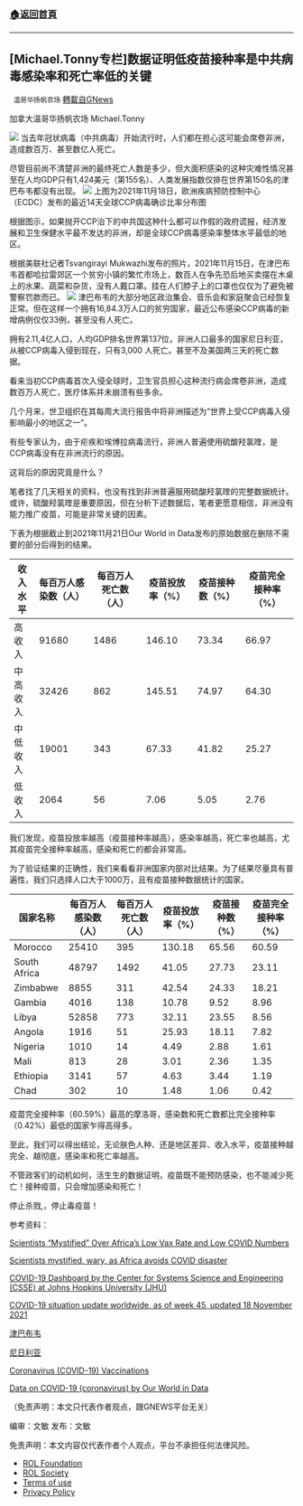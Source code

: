 ###  [:house:返回首頁](https://github.com/ourhimalayas/txt)
---


## [Michael.Tonny专栏]数据证明低疫苗接种率是中共病毒感染率和死亡率低的关键
` 温哥华扬帆农场` [轉載自GNews](https://gnews.org/zh-hans/1689928/)

加拿大温哥华扬帆农场  Michael.Tonny


![](https://assets.gnews.org/wp-content/uploads/2021/11/22-100.jpg)
当去年冠状病毒（中共病毒）开始流行时，人们都在担心这可能会席卷非洲，造成数百万、甚至数亿人死亡。

尽管目前尚不清楚非洲的最终死亡人数是多少，但大面积感染的这种灾难性情况甚至在人均GDP只有1,424美元（第155名）、人类发展指数仅排在世界第150名的津巴布韦都没有出现。
![](https://assets.gnews.org/wp-content/uploads/2021/11/123-1.png)
上图为2021年11月18日，欧洲疾病预防控制中心（ECDC）发布的最近14天全球CCP病毒确诊比率分布图

根据图示，如果抛开CCP治下的中共国这种什么都可以作假的政府谎报，经济发展和卫生保健水平最不发达的非洲，却是全球CCP病毒感染率整体水平最低的地区。

根据美联社记者Tsvangirayi Mukwazhi发布的照片，2021年11月15日，在津巴布韦首都哈拉雷郊区一个贫穷小镇的繁忙市场上，数百人在争先恐后地买卖摆在木桌上的水果、蔬菜和杂货，没有人戴口罩。挂在人们脖子上的口罩也仅仅为了避免被警察罚款而已。
![](https://assets.gnews.org/wp-content/uploads/2021/11/456-3.jpg)
津巴布韦的大部分地区政治集会、音乐会和家庭聚会已经恢复正常。但在这样一个拥有16,84.3万人口的贫穷国家，最近公布感染CCP病毒的新增病例仅仅33例，甚至没有人死亡。

拥有2.11,4亿人口，人均GDP排名世界第137位，非洲人口最多的国家尼日利亚，从被CCP病毒入侵到现在，只有3,000 人死亡。甚至不及美国两三天的死亡数据。

看来当初CCP病毒首次入侵全球时，卫生官员担心这种流行病会席卷非洲，造成数百万人死亡，医疗体系并未崩溃有些多余。

几个月来，世卫组织在其每周大流行报告中将非洲描述为“世界上受CCP病毒入侵影响最小的地区之一”。

有些专家认为，由于疟疾和埃博拉病毒流行，非洲人普遍使用硫酸羟氯喹，是CCP病毒没有在非洲流行的原因。

这背后的原因究竟是什么？

笔者找了几天相关的资料，也没有找到非洲普遍服用硫酸羟氯喹的完整数据统计。或许，硫酸羟氯喹是重要原因，但在分析下述数据后，笔者更愿意相信，非洲没有能力推广疫苗，可能是非常关键的因素。

下表为根据截止到2021年11月21日Our World in Data发布的原始数据在删除不需要的部分后得到的结果。


| 收入水平 | 每百万人感染数（人） | 每百万人死亡数（人） | 疫苗投放率（%） | 疫苗接种数（%） | 疫苗完全接种率（%） |
| --- | --- | --- | --- | --- | --- |
| 高收入 | 91680 | 1486 | 146.10 | 73.34 | 66.97 |
| 中高收入 | 32426 | 862 | 145.51 | 74.97 | 64.30 |
| 中低收入 | 19001 | 343 | 67.33 | 41.82 | 25.27 |
| 低收入 | 2064 | 56 | 7.06 | 5.05 | 2.76 |


我们发现，疫苗投放率越高（疫苗接种率越高），感染率越高，死亡率也越高，尤其疫苗完全接种率越高，感染和死亡的都会非常高。

为了验证结果的正确性，我们来看看非洲国家内部对比结果。为了结果尽量具有普遍性，我们只选择人口大于1000万，且有疫苗接种数据统计的国家。


| 国家名称 | 每百万人感染数（人） | 每百万人死亡数（人） | 疫苗投放率（%） | 疫苗接种数（%） | 疫苗完全接种率（%） |
| --- | --- | --- | --- | --- | --- |
| Morocco | 25410 | 395 | 130.18 | 65.56 | 60.59 |
| South Africa | 48797 | 1492 | 41.05 | 27.73 | 23.11 |
| Zimbabwe | 8855 | 311 | 42.54 | 24.33 | 18.21 |
| Gambia | 4016 | 138 | 10.78 | 9.52 | 8.96 |
| Libya | 52858 | 773 | 32.11 | 23.55 | 8.56 |
| Angola | 1916 | 51 | 25.93 | 18.11 | 7.82 |
| Nigeria | 1010 | 14 | 4.49 | 2.88 | 1.61 |
| Mali | 813 | 28 | 3.01 | 2.36 | 1.35 |
| Ethiopia | 3141 | 57 | 4.63 | 3.44 | 1.19 |
| Chad | 302 | 10 | 1.48 | 1.06 | 0.42 |


疫苗完全接种率（60.59%）最高的摩洛哥，感染数和死亡数都比完全接种率（0.42%）最低的国家乍得高得多。

至此，我们可以得出结论，无论肤色人种、还是地区差异、收入水平，疫苗接种越完全、越彻底，感染率和死亡率越高。

不管政客们的动机如何，活生生的数据证明，疫苗既不能预防感染，也不能减少死亡！接种疫苗，只会增加感染和死亡！

停止杀戮,，停止毒疫苗！

参考资料：

[Scientists “Mystified” Over Africa’s Low Vax Rate and Low COVID Numbers](https://www.thegatewaypundit.com/2021/11/scientists-mystified-africas-low-vax-rate-low-covid-numbers/)

[Scientists mystified, wary, as Africa avoids COVID disaster](https://apnews.com/article/coronavirus-pandemic-science-health-pandemics-united-nations-fcf28a83c9352a67e50aa2172eb01a2f)

[COVID-19 Dashboard by the Center for Systems Science and Engineering (CSSE) at Johns Hopkins University (JHU)](https://www.arcgis.com/apps/dashboards/bda7594740fd40299423467b48e9ecf6)

[COVID-19 situation update worldwide, as of week 45, updated 18 November 2021](https://www.ecdc.europa.eu/en/geographical-distribution-2019-ncov-cases)

[津巴布韦](https://zh.wikipedia.org/wiki/%E8%BE%9B%E5%B7%B4%E5%A8%81)

[尼日利亚](https://zh.wikipedia.org/wiki/%E5%A5%88%E5%8F%8A%E5%88%A9%E4%BA%9E)

[Coronavirus (COVID-19) Vaccinations](https://ourworldindata.org/covid-vaccinations)

[Data on COVID-19 (coronavirus) by Our World in Data](https://github.com/owid/covid-19-data/tree/master/public/data)

（免责声明：本文只代表作者观点，跟GNEWS平台无关）

编审：文敏 发布：文敏

 

免责声明：本文内容仅代表作者个人观点，平台不承担任何法律风险。

- [ROL Foundation](https://rolfoundation.org/)
- [ROL Society](https://rolsociety.org/)
- [Terms of use](https://gnews.org/terms-of-use-3/)
- [Privacy Policy](https://gnews.org/privacy-policy/)
